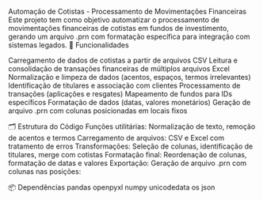 
Automação de Cotistas - Processamento de Movimentações Financeiras
Este projeto tem como objetivo automatizar o processamento de movimentações financeiras de cotistas em fundos de investimento, gerando um arquivo .prn com formatação específica para integração com sistemas legados.
📌 Funcionalidades

Carregamento de dados de cotistas a partir de arquivos CSV
Leitura e consolidação de transações financeiras de múltiplos arquivos Excel
Normalização e limpeza de dados (acentos, espaços, termos irrelevantes)
Identificação de titulares e associação com clientes
Processamento de transações (aplicações e resgates)
Mapeamento de fundos para IDs específicos
Formatação de dados (datas, valores monetários)
Geração de arquivo .prn com colunas posicionadas em locais fixos

🗂 Estrutura do Código
Funções utilitárias: Normalização de texto, remoção de acentos e termos
Carregamento de arquivos: CSV e Excel com tratamento de erros
Transformações: Seleção de colunas, identificação de titulares, merge com cotistas
Formatação final: Reordenação de colunas, formatação de datas e valores
Exportação: Geração de arquivo .prn com colunas nas posições:

📦 Dependências
pandas
openpyxl
numpy
unicodedata
os
json
